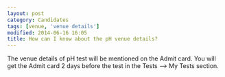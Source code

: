 ```yaml
---
layout: post
category: Candidates
tags: [venue, 'venue details']
modified: 2014-06-16 16:05
title: How can I know about the pH venue details?
---
```




The venue details of pH test will be mentioned on the Admit card. You will get the Admit card 2 days before the test in the Tests --> My Tests section.

